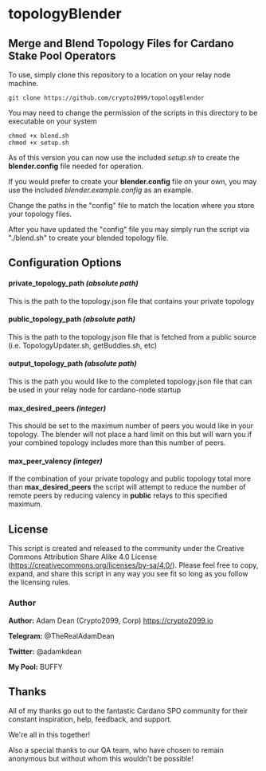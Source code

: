 # topologyBlender

## Merge and Blend Topology Files for Cardano Stake Pool Operators

To use, simply clone this repository to a location on your relay node machine.

```
git clone https://github.com/crypto2099/topologyBlender
```

You may need to change the permission of the scripts in this directory to be executable on your system 

```
chmod +x blend.sh
chmod +x setup.sh
```
As of this version you can now use the included *setup.sh* to create the **blender.config** file needed for operation.

If you would prefer to create your **blender.config** file on your own, you may use the included *blender.example.config* as an example.

Change the paths in the "config" file to match the location where you store your topology files.

After you have updated the "config" file you may simply run the script via "./blend.sh" to create your blended topology file.

## Configuration Options

#### private_topology_path *(absolute path)*

This is the path to the topology.json file that contains your private topology

#### public_topology_path *(absolute path)*

This is the path to the topology.json file that is fetched from a public source (i.e. TopologyUpdater.sh, getBuddies.sh, etc)

#### output_topology_path *(absolute path)*

This is the path you would like to the completed topology.json file that can be used in your relay node for cardano-node startup

#### max_desired_peers *(integer)*

This should be set to the maximum number of peers you would like in your topology. The blender will not place a hard limit on this but will warn you if your combined topology includes more than this number of peers.

#### max_peer_valency *(integer)*

If the combination of your private topology and public topology total more than **max_desired_peers** the script will attempt to reduce the number of remote peers by reducing valency in **public** relays to this specified maximum.

## License

This script is created and released to the community under the Creative Commons Attribution Share Alike 4.0 License (https://creativecommons.org/licenses/by-sa/4.0/). Please feel free to copy, expand, and share this script in any way you see fit so long as you follow the licensing rules.

### Author

**Author:** Adam Dean (Crypto2099, Corp) https://crypto2099.io

**Telegram:** @TheRealAdamDean

**Twitter:** @adamkdean

**My Pool:** BUFFY

## Thanks

All of my thanks go out to the fantastic Cardano SPO community for their constant inspiration, help, feedback, and support.

We're all in this together!

Also a special thanks to our QA team, who have chosen to remain anonymous but without whom this wouldn't be possible!
